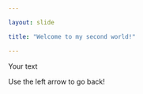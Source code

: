 ```yaml
---

layout: slide

title: "Welcome to my second world!"

---
```


Your text

Use the left arrow to go back!
